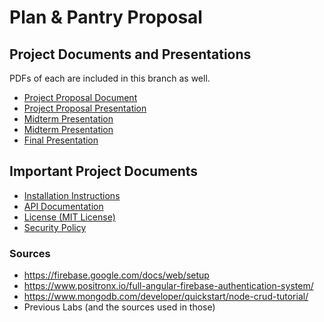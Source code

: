 # Plan & Pantry Proposal

## Project Documents and Presentations
PDFs of each are included in this branch as well.
- [Project Proposal Document](https://docs.google.com/document/d/13MJEFS5ks65qYsdQ6JoFDjLDB35p-npr_MHH3u_Plho)
- [Project Proposal Presentation](https://docs.google.com/presentation/d/1BhHHEqscLXABfsjylZl8HsQDjqxVcVk6I0p1vHdZbuk)
- [Midterm Presentation](https://docs.google.com/presentation/d/1zcxBmRyCnSRIMvyJPgFLHp2qa5qtX-x0YjYL91Bn3H8)
- [Midterm Presentation](https://docs.google.com/presentation/d/1zcxBmRyCnSRIMvyJPgFLHp2qa5qtX-x0YjYL91Bn3H8)
- [Final Presentation](https://docs.google.com/presentation/d/1Jgg9cpSnsLC-VK19tCCUlHs7RbhgRz_6x69K20NeMk0)

## Important Project Documents
- [Installation Instructions](./INSTALL.md)
- [API Documentation](./API.md)
- [License (MIT License)](./LICENSE)
- [Security Policy](./SECURITY.md)

### Sources
- https://firebase.google.com/docs/web/setup
- https://www.positronx.io/full-angular-firebase-authentication-system/
- https://www.mongodb.com/developer/quickstart/node-crud-tutorial/
- Previous Labs (and the sources used in those)
